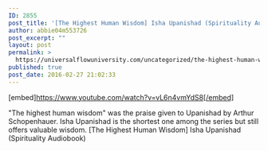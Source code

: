 ```yaml
---
ID: 2855
post_title: '[The Highest Human Wisdom] Isha Upanishad (Spirituality Audiobook)'
author: abbie04m553726
post_excerpt: ""
layout: post
permalink: >
  https://universalflowuniversity.com/uncategorized/the-highest-human-wisdom-isha-upanishad-spirituality-audiobook/
published: true
post_date: 2016-02-27 21:02:33
---
```

[embed]https://www.youtube.com/watch?v=vL6n4vmYdS8[/embed]<br>
<p>"The highest human wisdom" was the praise given to Upanishad by Arthur Schopenhauer. Isha Upanishad is the shortest one among the series but still offers valuable wisdom.
[The Highest Human Wisdom] Isha Upanishad (Spirituality Audiobook)</p>